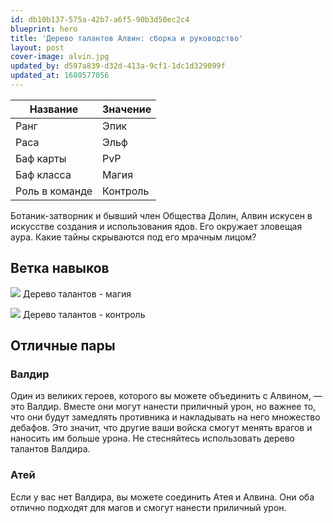 ```yaml
---
id: db10b137-575a-42b7-a6f5-90b3d50ec2c4
blueprint: hero
title: 'Дерево талантов Алвин: сборка и руководство'
layout: post
cover-image: alvin.jpg
updated_by: d597a839-d32d-413a-9cf1-1dc1d329099f
updated_at: 1680577056
---
```

Название  | Значение
------------- | -------------
Ранг  | Эпик
Раса  | Эльф
Баф карты  | PvP
Баф класса | Магия
Роль в команде | Контроль

Ботаник-затворник и бывший член Общества Долин, Алвин искусен в искусстве создания и использования ядов. Его окружает зловещая аура. Какие тайны скрываются под его мрачным лицом?

## Ветка навыков

![](https://callofdragonsguides.com/wp-content/uploads/2022/08/Alwyn-Magic-Talent-Tree-1-1008x630.jpg)
Дерево талантов - магия

![](https://callofdragonsguides.com/wp-content/uploads/2022/08/Alwyn-Control-Talent-Tree-1-1008x630.jpg)
Дерево талантов - контроль

## Отличные пары

### Валдир
Один из великих героев, которого вы можете объединить с Алвином, — это Валдир. Вместе они могут нанести приличный урон, но важнее то, что они будут замедлять противника и накладывать на него множество дебафов. Это значит, что другие ваши войска смогут менять врагов и наносить им больше урона. Не стесняйтесь использовать дерево талантов Валдира.

### Атей
Если у вас нет Валдира, вы можете соединить Атея и Алвина. Они оба отлично подходят для магов и смогут нанести приличный урон.